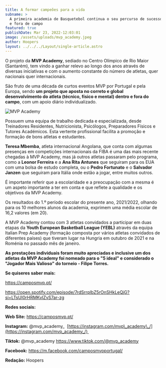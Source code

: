 ```yaml
---
title: A formar campeões para a vida
subname: >
  A primeira academia de Basquetebol continua o seu percurso de sucesso - dentro
  e fora de campo
featured: true
publishDate: Mar 23, 2022-12:03:01
image: /assets/uploads/mvp_academy.jpeg
author: Hoopers
layout: ../../../Layout/single-article.astro
---
```

O projeto da **MVP Academy**, sediado no Centro Olímpico de Rio Maior (Santarém), tem vindo a ganhar relevo ao longo dos anos através de diversas iniciativas e com o aumento constante do número de atletas, quer nacionais quer internacionais. 

São fruto de uma década de curtos eventos MVP por Portugal e pela Europa, sendo **um projeto que aposta no correto e global desenvolvimento do atleta (técnico, físico e mental) dentro e fora do campo**, com um apoio diário individualizado.

![MVP Academy](/assets/uploads/mvp_03.jpeg "MVP Academy")

Possuem uma equipa de trabalho dedicada e especializada, desde Treinadores Residentes, Nutricionista, Psicólogos, Preparadores Físicos e Tutores Académicos. Esta vertente profissional facilita a promoção e formação de bons atletas e estudantes.

**Teresa Mbemba**, atleta internacional Angolana, que conta com algumas presenças em competições internacionais da FIBA é uma das mais recente chegadas à MVP Academy, mas já outros atletas passaram pelo programa, como a **Leonor Ferreira** e a **Ana Rita Antunes** que seguiram para os EUA com uma bolsa de estudo completa, ou o **Pedro Fortunato** e o **Salvador Janzen** que seguiram para Itália onde estão a jogar, entre muitos outros.

É importante referir que a escolaridade e a preocupação com a mesma é um aspeto importante a ter em conta e que reflete a qualidade e os objetivos da MVP Academy. 

Os resultados do 1.º período escolar do presente ano, 2021/2022, olhando para os 10 melhores alunos da academia, exprimem uma média escolar de 16,2 valores (em 20).

A MVP Academy contou com 3 atletas convidados a participar em duas etapas da **Youth European Basketball League (YEBL)** através da equipa Italian Prep Academy (formação composta por vários atletas convidados de diferentes países) que tiveram lugar na Hungria em outubro de 2021 e na Roménia no passado mês de janeiro.

**As prestações individuais foram muito apreciadas e inclusive um dos atletas da MVP Academy foi nomeado para o "5 ideal" e considerado o "Jogador Mais Valioso" do torneio - Filipe Torres.**

**Se quiseres saber mais:** 

<https://camposmvp.pt/> 

<https://open.spotify.com/episode/7rdSrrplbZ5rOnSHkLeQjG?si=LTsUI0rHRMKvIZvS7ar-zg> 

**Redes sociais:** 

**Web Site:** <https://camposmvp.pt/> 

**Instagram:** @mvp\_academy\_  [https://instagram.com/mvp\_academy\_/](https://instagram.com/mvp_academy_/) 

**Tiktok:** @mvp_academy <https://www.tiktok.com/@mvp_academy> 

**Facebook:** <https://m.facebook.com/camposmvpportugal/> 

**Redação:** Hoopers
